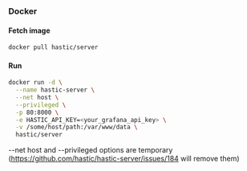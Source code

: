 ### Docker

#### Fetch image
```bash
docker pull hastic/server
```

#### Run
```bash
docker run -d \
  --name hastic-server \
  --net host \
  --privileged \
  -p 80:8000 \
  -e HASTIC_API_KEY=<your_grafana_api_key> \
  -v /some/host/path:/var/www/data \
  hastic/server
```
--net host and --privileged options are temporary (https://github.com/hastic/hastic-server/issues/184 will remove them)